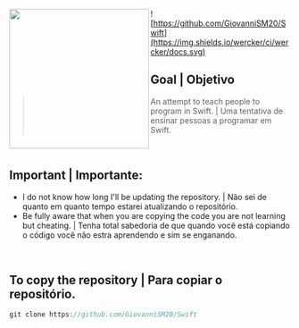 <img
src="https://static1.squarespace.com/static/529d23d2e4b0c7dd8c183826/t/54335953e4b0b2ef9c4fa349/1412651348253/512.png" align="left" width="250px" height="250px"/>

![https://github.com/GiovanniSM20/Swift](https://img.shields.io/wercker/ci/wercker/docs.svg)

## Goal | Objetivo
> An attempt to teach people to program in Swift. | Uma tentativa de ensinar pessoas a programar em Swift.

<br/>

## Important | Importante:

- I do not know how long I'll be updating the repository. | Não sei de quanto em quanto tempo estarei atualizando o repositório.
 - Be fully aware that when you are copying the code you are not learning but cheating. | Tenha total sabedoria de que quando você está copiando o código você não estra aprendendo e sim se enganando.

<br/>

## To copy the repository | Para copiar o repositório.

```Swift
git clone https://github.com/GiovanniSM20/Swift
```
